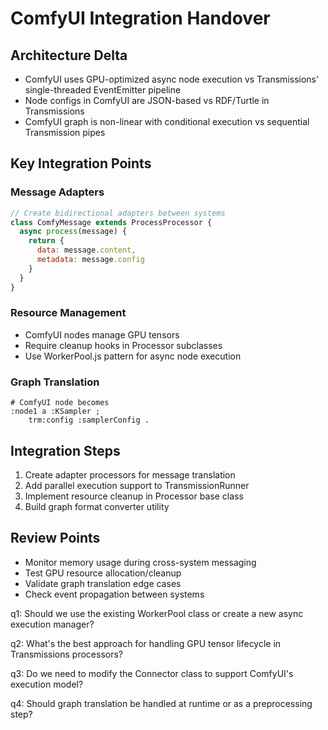 # ComfyUI Integration Handover

## Architecture Delta
- ComfyUI uses GPU-optimized async node execution vs Transmissions' single-threaded EventEmitter pipeline
- Node configs in ComfyUI are JSON-based vs RDF/Turtle in Transmissions
- ComfyUI graph is non-linear with conditional execution vs sequential Transmission pipes

## Key Integration Points

### Message Adapters
```javascript
// Create bidirectional adapters between systems
class ComfyMessage extends ProcessProcessor {
  async process(message) {
    return {
      data: message.content,
      metadata: message.config
    }
  }
}
```

### Resource Management
- ComfyUI nodes manage GPU tensors
- Require cleanup hooks in Processor subclasses
- Use WorkerPool.js pattern for async node execution

### Graph Translation
```turtle
# ComfyUI node becomes
:node1 a :KSampler ;
    trm:config :samplerConfig .
```

## Integration Steps
1. Create adapter processors for message translation
2. Add parallel execution support to TransmissionRunner
3. Implement resource cleanup in Processor base class
4. Build graph format converter utility

## Review Points
- Monitor memory usage during cross-system messaging
- Test GPU resource allocation/cleanup
- Validate graph translation edge cases
- Check event propagation between systems

q1: Should we use the existing WorkerPool class or create a new async execution manager?

q2: What's the best approach for handling GPU tensor lifecycle in Transmissions processors?

q3: Do we need to modify the Connector class to support ComfyUI's execution model?

q4: Should graph translation be handled at runtime or as a preprocessing step?
